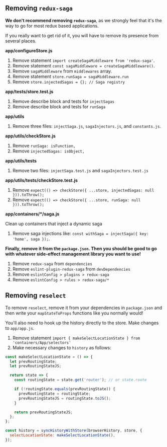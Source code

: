 ## Removing `redux-saga`

**We don't recommend removing `redux-saga`**, as we strongly feel that it's the
way to go for most redux based applications.

If you really want to get rid of it, you will have to remove its presence from several places.

**app/configureStore.js**

1.  Remove statement `import createSagaMiddleware from 'redux-saga'`.
2.  Remove statement `const sagaMiddleware = createSagaMiddleware()`.
3.  Remove `sagaMiddleware` from `middlewares` array.
4.  Remove statement `store.runSaga = sagaMiddleware.run`
5.  Remove `store.injectedSagas = {}; // Saga registry`

**app/tests/store.test.js**

1.  Remove describe block and tests for `injectSagas`
2.  Remove describe block and tests for `runSaga`

**app/utils**

1.  Remove three files: `injectSaga.js`, `sagaInjectors.js`, and `constants.js`.

**app/utils/checkStore.js**

1.  Remove `runSaga: isFunction,`
2.  Remove `injectedSagas: isObject,`

**app/utils/tests**

1.  Remove two files: `injectSaga.test.js` and `sagaInjectors.test.js`

**app/utils/tests/checkStore.test.js**

1.  Remove `expect(() => checkStore({ ...store, injectedSagas: null })).toThrow();`
2.  Remove `expect(() => checkStore({ ...store, runSaga: null })).toThrow();`

**app/containers/\*/saga.js**

Clean up containers that inject a dynamic saga

1.  Remove saga injections like: `const withSaga = injectSaga({ key: 'home', saga });`.

**Finally, remove it from the `package.json`. Then you should be good to go with whatever
side-effect management library you want to use!**

1.  Remove `redux-saga` from `dependencies`
2.  Remove `eslint-plugin-redux-saga` from `devDependencies`
3.  Remove `eslintConfig > plugins > redux-saga`
4.  Remove `eslintConfig > rules > redux-saga/*`

## Removing `reselect`

To remove `reselect`, remove it from your dependencies in `package.json` and then write
your `mapStateToProps` functions like you normally would!

You'll also need to hook up the history directly to the store. Make changes to `app/app.js`.

1.  Remove statement `import { makeSelectLocationState } from 'containers/App/selectors'`
2.  Make necessary changes to `history` as follows:

```js
const makeSelectLocationState = () => {
  let prevRoutingState;
  let prevRoutingStateJS;

  return state => {
    const routingState = state.get('router'); // or state.route

    if (!routingState.equals(prevRoutingState)) {
      prevRoutingState = routingState;
      prevRoutingStateJS = routingState.toJS();
    }

    return prevRoutingStateJS;
  };
};

const history = syncHistoryWithStore(browserHistory, store, {
  selectLocationState: makeSelectLocationState(),
});
```

